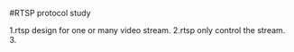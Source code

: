#RTSP protocol study 

1.rtsp design for one or many video stream.
2.rtsp only control the stream.
3.
